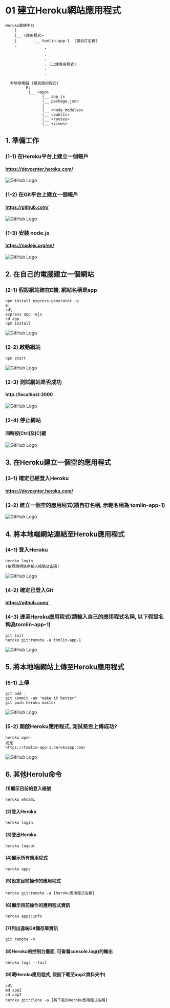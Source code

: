 # 01 建立Heroku網站應用程式

```                                 
Heroku雲端平台        
    |
    |__ <應用程式>
    |       |__ tomlin-app-1  (請自訂名稱)  
    .                      
                 ^                
                 .
                 .
                 . (上傳應用程式)
                 .
                 .
      
  本地端電腦 (撰寫應用程式)
         E:
          |__ <app>
                |__ app.js
                |__ package.json
                |
                |__ <node_modules>
                |__ <public>
                |__ <routes>
                |__ <views>
```

## 1. 準備工作

### (1-1) 在Heroku平台上建立一個帳戶

#### https://devcenter.heroku.com/
![GitHub Logo](/imgs/1-1-1.jpg)


### (1-2) 在Git平台上建立一個帳戶

#### https://github.com/
![GitHub Logo](/imgs/1-1-2.jpg)


### (1-3) 安裝 node.js

#### https://nodejs.org/en/
![GitHub Logo](/imgs/1-1-3.jpg)




## 2. 在自己的電腦建立一個網站

### (2-1) 假設網站建在E槽, 網站名稱是app

```
npm install express-generator -g
e:
cd\
express app -ejs
cd app
npm install
```

![GitHub Logo](/imgs/1-2-1.jpg)



### (2-2) 啟動網站

```
npm start
```
![GitHub Logo](/imgs/1-2-2.jpg)



### (2-3) 測試網站是否成功

#### http://localhost:3000
![GitHub Logo](/imgs/1-2-3.jpg)



### (2-4) 停止網站

#### 同時按[Ctrl]及[C]鍵
![GitHub Logo](/imgs/1-2-4.jpg)



## 3. 在Heroku建立一個空的應用程式

### (3-1) 確定已經登入Heroku
#### https://devcenter.heroku.com/


### (3-2) 建立一個空的應用程式(請自訂名稱, 示範名稱為 tomlin-app-1)
![GitHub Logo](/imgs/1-3-2.jpg)



## 4. 將本地端網站連結至Heroku應用程式

### (4-1) 登入Heroku
```
heroku login
(依照說明依序輸入帳號及密碼)
```

![GitHub Logo](/imgs/1-4-1.jpg)



### (4-2) 確定已登入Git
#### https://github.com/


### (4-3) 連至Heroku應用程式(請輸入自己的應用程式名稱, 以下假設名稱為tomlin-app-1)
```
git init
heroku git:remote -a tomlin-app-1
```
![GitHub Logo](/imgs/1-4-3.jpg)




## 5. 將本地端網站上傳至Heroku應用程式

### (5-1) 上傳
```
git add .
git commit -am "make it better"
git push heroku master
```

![GitHub Logo](/imgs/1-5-1.jpg)



### (5-2) 開啟Heroku應用程式, 測試是否上傳成功? 
```
heroku open
或是
https://tomlin-app-1.herokuapp.com/
```

![GitHub Logo](/imgs/1-5-2.jpg)





## 6. 其他Herolu命令

#### (1)顯示目前的登入帳號
```
heroku whoami
```


#### (2)登入Heroku
```
heroku login
```


#### (3)登出Heroku
```
heroku logout
```

#### (4)顯示所有應用程式
```
heroku apps
```


#### (5)設定目前操作的應用程式
```
heroku git:remote -a [heroku應用程式名稱]
```

#### (6)顯示目前操作的應用程式資訊
```
heroku apps:info
```

#### (7)列出遠端Git儲存庫資訊 
```
git remote -v
```


#### (8)Heroku的控制台畫面, 可查看console.log()的輸出
```
heroku logs --tail
```


#### (9)載Heroku應用程式, 假設下載至app2資料夾中) 
```
cd\
md app2
cd app2
heroku git:clone -a [將下載的Heroku應用程式名稱]
```
